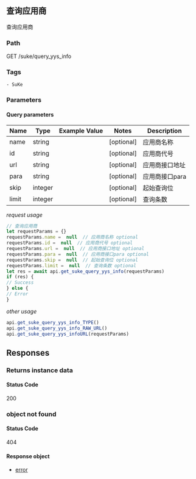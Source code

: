 ## 查询应用商

查询应用商
### Path
GET /suke/query_yys_info

### Tags
    - SuKe
### Parameters

#### Query parameters

| Name | Type | Example Value | Notes | Description |
| ---- | ---- | ------------- | -------- | ----------- |
| name | string |  |  [optional]  | 应用商名称 |
| id | string |  |  [optional]  | 应用商代号 |
| url | string |  |  [optional]  | 应用商接口地址 |
| para | string |  |  [optional]  | 应用商接口para |
| skip | integer |  |  [optional]  | 起始查询位 |
| limit | integer |  |  [optional]  | 查询条数 |

*request usage*
```javascript
// 查询应用商
let requestParams = {}
requestParams.name =  null  // 应用商名称 optional
requestParams.id =  null  // 应用商代号 optional
requestParams.url =  null  // 应用商接口地址 optional
requestParams.para =  null  // 应用商接口para optional
requestParams.skip =  null  // 起始查询位 optional
requestParams.limit =  null  // 查询条数 optional
let res = await api.get_suke_query_yys_info(requestParams)
if (res) {
// Success
} else {
// Error
}
```
*other usage*
```javascript
api.get_suke_query_yys_info_TYPE()
api.get_suke_query_yys_info_RAW_URL()
api.get_suke_query_yys_infoURL(requestParams)
```

## Responses
### Returns instance data

#### Status Code
200



### object not found

#### Status Code
404


#### Response object
* [error](../models/error.md)

